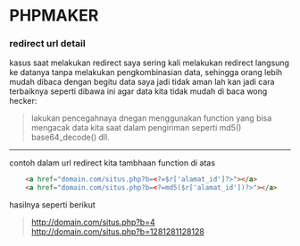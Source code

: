 # PHPMAKER
### redirect url detail
kasus saat melakukan redirect saya sering kali melakukan redirect langsung ke datanya tanpa melakukan pengkombinasian data, sehingga orang lebih mudah dibaca dengan begitu data saya jadi tidak aman lah kan jadi cara terbaiknya seperti dibawa ini agar data kita tidak mudah di baca wong hecker:
>lakukan pencegahnaya dnegan menggunakan function yang bisa mengacak data kita saat dalam pengiriman seperti md5() base64_decode() dll.
---
contoh dalam url redirect kita tambhaan function di atas
```HTML
    <a href="domain.com/situs.php?b=<?=$r['alamat_id']?>"></a>
    <a href="domain.com/situs.php?b=<?=md5($r['alamat_id'])?>"></a>
```
hasilnya seperti berikut
> http://domain.com/situs.php?b=4 <br>
http://domain.com/situs.php?b=1281281128128
